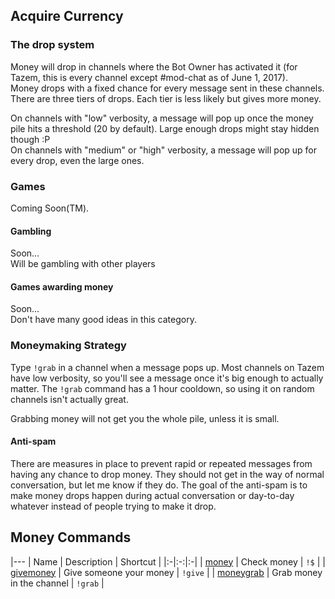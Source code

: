 ## Acquire Currency
### The drop system
Money will drop in channels where the Bot Owner has activated it (for Tazem, this is every channel except #mod-chat as of June 1, 2017).  
Money drops with a fixed chance for every message sent in these channels. There are three tiers of drops. Each tier is less likely but gives more money.  

On channels with "low" verbosity, a message will pop up once the money pile hits a threshold (20 by default). Large enough drops might stay hidden though :P  
On channels with "medium" or "high" verbosity, a message will pop up for every drop, even the large ones.  

### Games
Coming Soon(TM).

#### Gambling
Soon...  
Will be gambling with other players

#### Games awarding money
Soon...  
Don't have many good ideas in this category.

### Moneymaking Strategy
Type `!grab` in a channel when a message pops up. Most channels on Tazem have low verbosity, so you'll see a message once it's big enough to actually matter. The `!grab` command has a 1 hour cooldown, so using it on random channels isn't actually great.

Grabbing money will not get you the whole pile, unless it is small.

#### Anti-spam
There are measures in place to prevent rapid or repeated messages from having any chance to drop money. They should not get in the way of normal conversation, but let me know if they do. The goal of the anti-spam is to make money drops happen during actual conversation or day-to-day whatever instead of people trying to make it drop.

## Money Commands

|---
| Name | Description | Shortcut |
|:-|:-:|:-|
| [money](https://hsteffensen.github.io/BotBolt/commands/money.html) | Check money | `!$` |
| [givemoney](https://hsteffensen.github.io/BotBolt/commands/givemoney.html) | Give someone your money | `!give` |
| [moneygrab](https://hsteffensen.github.io/BotBolt/commands/moneygrab.html) | Grab money in the channel | `!grab` |
